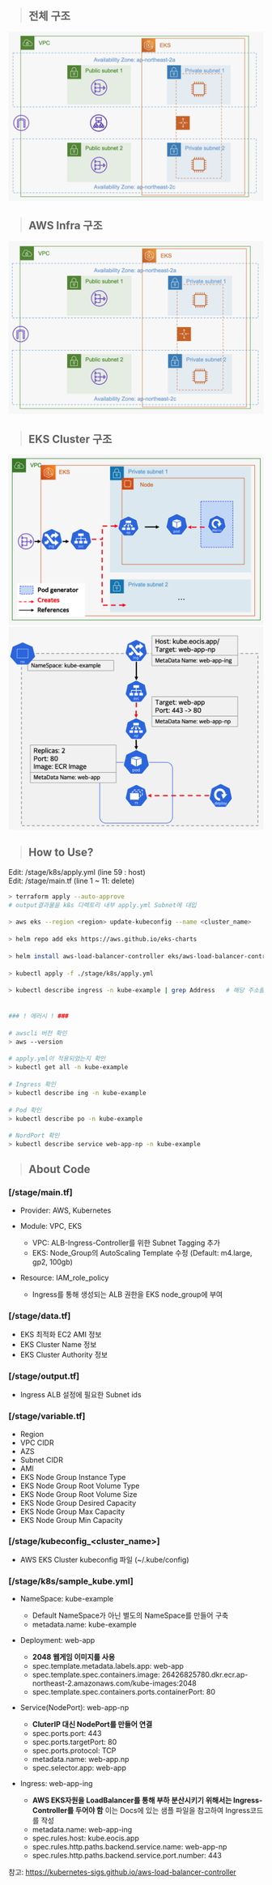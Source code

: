 > ## 전체 구조
![image ALL](./src/all.png)

> ## AWS Infra 구조
![image AWS](./src/aws.png)

> ## EKS Cluster 구조
![image EKS1](./src/eks1.png)  
![image EKS2](./src/eks2.png)

> ## How to Use?

Edit: /stage/k8s/apply.yml (line 59 : host)  
Edit: /stage/main.tf (line 1 ~ 11: delete)


```sh
> terraform apply --auto-approve
# output결과물을 k8s 디렉토리 내부 apply.yml Subnet에 대입

> aws eks --region <region> update-kubeconfig --name <cluster_name>

> helm repo add eks https://aws.github.io/eks-charts

> helm install aws-load-balancer-controller eks/aws-load-balancer-controller -n kube-system --set clusterName=<cluster_name>

> kubectl apply -f ./stage/k8s/apply.yml

> kubectl describe ingress -n kube-example | grep Address   # 해당 주소를 DNS CNAME에 등록


### ! 에러시 ! ###

# awscli 버전 확인
> aws --version

# apply.yml이 적용되었는지 확인
> kubectl get all -n kube-example

# Ingress 확인
> kubectl describe ing -n kube-example

# Pod 확인
> kubectl describe po -n kube-example

# NordPort 확인
> kubectl describe service web-app-np -n kube-example
```

> ## About Code

### [/stage/main.tf]

- Provider: AWS, Kubernetes

- Module: VPC, EKS
    - VPC: ALB-Ingress-Controller를 위한 Subnet Tagging 추가
    - EKS: Node_Group의 AutoScaling Template 수정 (Default: m4.large, gp2, 100gb)

- Resource: IAM_role_policy
    - Ingress를 통해 생성되는 ALB 권한을 EKS node_group에 부여

### [/stage/data.tf]

- EKS 최적화 EC2 AMI 정보
- EKS Cluster Name 정보
- EKS Cluster Authority 정보

### [/stage/output.tf]

- Ingress ALB 설정에 필요한 Subnet ids

### [/stage/variable.tf]

- Region
- VPC CIDR
- AZS
- Subnet CIDR
- AMI
- EKS Node Group Instance Type
- EKS Node Group Root Volume Type
- EKS Node Group Root Volume Size
- EKS Node Group Desired Capacity
- EKS Node Group Max Capacity
- EKS Node Group Min Capacity

### [/stage/kubeconfig_<cluster_name>]

- AWS EKS Cluster kubeconfig 파일 (~/.kube/config)

### [/stage/k8s/sample_kube.yml]

- NameSpace: kube-example
    - Default NameSpace가 아닌 별도의 NameSpace를 만들어 구축
    - metadata.name: kube-example

- Deployment: web-app
    - <b>2048 웹게임 이미지를 사용</b>
    - spec.template.metadata.labels.app: web-app
    - spec.template.spec.containers.image: 26426825780.dkr.ecr.ap-northeast-2.amazonaws.com/kube-images:2048
    - spec.template.spec.containers.ports.containerPort: 80

- Service(NodePort): web-app-np
    - <b>CluterIP 대신 NodePort를 만들어 연결</b>
    - spec.ports.port: 443
    - spec.ports.targetPort: 80
    - spec.ports.protocol: TCP
    - metadata.name: web-app.np
    - spec.selector.app: web-app

- Ingress: web-app-ing
    - <b>AWS EKS자원을 LoadBalancer를 통해 부하 분산시키기 위해서는 Ingress-Controller를 두어야 함</b>
    이는 Docs에 있는 샘플 파일을 참고하여 Ingress코드를 작성
    - metadata.name: web-app-ing
    - spec.rules.host: kube.eocis.app
    - spec.rules.http.paths.backend.service.name: web-app-np
    - spec.rules.http.paths.backend.service.port.number: 443


참고: https://kubernetes-sigs.github.io/aws-load-balancer-controller